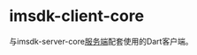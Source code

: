 # imsdk-client-core
与imsdk-server-core[服务端](https://github.com/yangfanyu/imsdk-server-core)配套使用的Dart客户端。